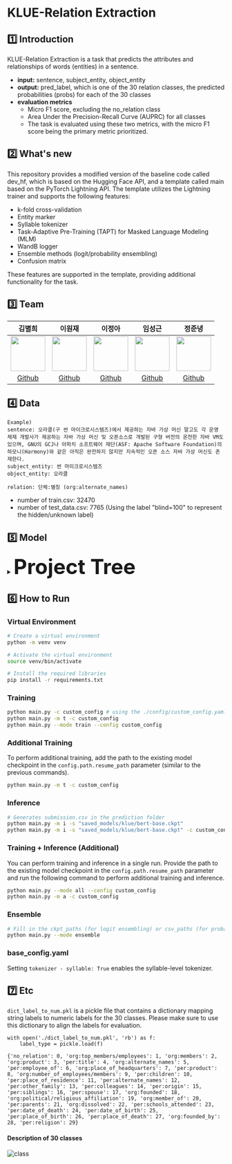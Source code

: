 # KLUE-Relation Extraction

## 1️⃣ Introduction

KLUE-Relation Extraction is a task that predicts the attributes and relationships of words (entities) in a sentence. 
- **input:** sentence, subject_entity, object_entity
- **output:** pred_label, which is one of the 30 relation classes, the predicted probabilities (probs) for each of the 30 classes
- **evaluation metrics**
  - Micro F1 score, excluding the no_relation class
  - Area Under the Precision-Recall Curve (AUPRC) for all classes
  - The task is evaluated using these two metrics, with the micro F1 score being the primary metric prioritized.

## 2️⃣ What's new
This repository provides a modified version of the baseline code called dev_hf, which is based on the Hugging Face API, and a template called main based on the PyTorch Lightning API. The template utilizes the Lightning trainer and supports the following features:

- k-fold cross-validation
- Entity marker
- Syllable tokenizer
- Task-Adaptive Pre-Training (TAPT) for Masked Language Modeling (MLM)
- WandB logger
- Ensemble methods (logit/probability ensembling)
- Confusion matrix

These features are supported in the template, providing additional functionality for the task. 
## 3️⃣ Team

김별희|이원재|이정아|임성근|정준녕|
:-:|:-:|:-:|:-:|:-:
<img src='https://avatars.githubusercontent.com/u/42535803?v=4' height=80 width=80px></img>|<img src='https://avatars.githubusercontent.com/u/61496071?v=4' height=80 width=80px></img>|<img src='https://avatars.githubusercontent.com/u/65378914?v=4' height=80 width=80px></img>|<img src='https://avatars.githubusercontent.com/u/14817039?v=4' height=80 width=80px></img>|<img src='https://avatars.githubusercontent.com/u/51015187?v=4' height=80 width=80px></img>
[Github](https://github.com/kimbyeolhee)|[Github](https://github.com/wjlee-ling)|[Github](https://github.com/jjeongah)|[Github](https://github.com/lim4349)|[Github](https://github.com/ezez-refer)

## 4️⃣ Data
```
Example)
sentence: 오라클(구 썬 마이크로시스템즈)에서 제공하는 자바 가상 머신 말고도 각 운영 체제 개발사가 제공하는 자바 가상 머신 및 오픈소스로 개발된 구형 버전의 온전한 자바 VM도 있으며, GNU의 GCJ나 아파치 소프트웨어 재단(ASF: Apache Software Foundation)의 하모니(Harmony)와 같은 아직은 완전하지 않지만 지속적인 오픈 소스 자바 가상 머신도 존재한다.
subject_entity: 썬 마이크로시스템즈
object_entity: 오라클

relation: 단체:별칭 (org:alternate_names)
```
- number of train.csv: 32470 <br>
- number of test_data.csv: 7765 (Using the label "blind=100" to represent the hidden/unknown label) <br>

## 5️⃣ Model
<details>
    <summary><b><font size="10">Project Tree</font></b></summary>
<div markdown="1">

```
.
├─ ensemble.py
├─ inference.py
├─ main.py
├─ mlm.py
├─ model
│  ├─ __init__.py
│  ├─ loss.py
│  └─ model.py
├─ requirements.txt
├─ train.py
└─ utils
   ├─ logging.py
   ├─ make_txt.py
   └─ utils.py
```
</div>
</details>

## 6️⃣ How to Run
### Virtual Environment
```bash
# Create a virtual environment
python -m venv venv

# Activate the virtual environment
source venv/bin/activate

# Install the required libraries
pip install -r requirements.txt
```

### Training
```bash
python main.py -c custom_config # using the ./config/custom_config.yaml file
python main.py -m t -c custom_config
python main.py --mode train --config custom_config
```

### Additional Training
To perform additional training, add the path to the existing model checkpoint in the `config.path.resume_path` parameter (similar to the previous commands).

```bash
python main.py -m t -c custom_config
```

### Inference
```bash
# Generates submission.csv in the prediction folder
python main.py -m i -s "saved_models/klue/bert-base.ckpt"
python main.py -m i -s "saved_models/klue/bert-base.ckpt" -c custom_config
```

### Training + Inference (Additional)
You can perform training and inference in a single run. Provide the path to the existing model checkpoint in the `config.path.resume_path` parameter and run the following command to perform additional training and inference.

```bash
python main.py --mode all --config custom_config 
python main.py -m a -c custom_config
```

### Ensemble
```bash
# Fill in the ckpt_paths (for logit ensembling) or csv_paths (for probability ensembling) in the ensemble section of the config.yaml file and run the following command
python main.py --mode ensemble 
```

### base_config.yaml
Setting `tokenizer - syllable: True` enables the syllable-level tokenizer.

## 7️⃣ Etc
`dict_label_to_num.pkl` is a pickle file that contains a dictionary mapping string labels to numeric labels for the 30 classes. Please make sure to use this dictionary to align the labels for evaluation.

```
with open('./dict_label_to_num.pkl', 'rb') as f:
    label_type = pickle.load(f)

{'no_relation': 0, 'org:top_members/employees': 1, 'org:members': 2, 'org:product': 3, 'per:title': 4, 'org:alternate_names': 5, 'per:employee_of': 6, 'org:place_of_headquarters': 7, 'per:product': 8, 'org:number_of_employees/members': 9, 'per:children': 10, 'per:place_of_residence': 11, 'per:alternate_names': 12, 'per:other_family': 13, 'per:colleagues': 14, 'per:origin': 15, 'per:siblings': 16, 'per:spouse': 17, 'org:founded': 18, 'org:political/religious_affiliation': 19, 'org:member_of': 20, 'per:parents': 21, 'org:dissolved': 22, 'per:schools_attended': 23, 'per:date_of_death': 24, 'per:date_of_birth': 25, 'per:place_of_birth': 26, 'per:place_of_death': 27, 'org:founded_by': 28, 'per:religion': 29}
```

#### Description of 30 classes
![class](https://user-images.githubusercontent.com/65378914/217735779-266b91ec-b41f-4c47-addd-8a9174531aac.png)

